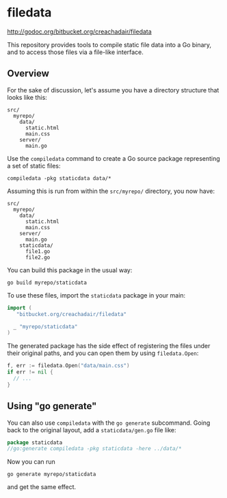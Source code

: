 # filedata

http://godoc.org/bitbucket.org/creachadair/filedata

This repository provides tools to compile static file data into a Go binary,
and to access those files via a file-like interface.

## Overview

For the sake of discussion, let's assume you have a directory structure that
looks like this:

```
src/
  myrepo/
    data/
      static.html
      main.css
    server/
      main.go
```

Use the `compiledata` command to create a Go source package representing a set
of static files:

    compiledata -pkg staticdata data/*

Assuming this is run from within the `src/myrepo/` directory, you now have:

```
src/
  myrepo/
    data/
      static.html
      main.css
    server/
      main.go
    staticdata/
      file1.go
      file2.go
```

You can build this package in the usual way:

    go build myrepo/staticdata

To use these files, import the `staticdata` package in your main:

```go
import (
   "bitbucket.org/creachadair/filedata"

  _ "myrepo/staticdata"
)
```

The generated package has the side effect of registering the files under their
original paths, and you can open them by using `filedata.Open`:

```go
f, err := filedata.Open("data/main.css")
if err != nil {
  // ...
}
```

## Using "go generate"

You can also use `compiledata` with the `go generate` subcommand. Going back to
the original layout, add a `staticdata/gen.go` file like:

```go
package staticdata
//go:generate compiledata -pkg staticdata -here ../data/*
```

Now you can run

    go generate myrepo/staticdata

and get the same effect.
